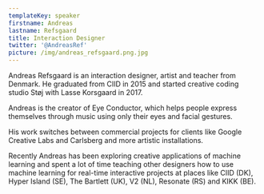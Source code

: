 ```yaml
---
templateKey: speaker
firstname: Andreas
lastname: Refsgaard
title: Interaction Designer
twitter: '@AndreasRef'
picture: /img/andreas_refsgaard.png.jpg
---
```

Andreas Refsgaard is an interaction designer, artist and teacher from Denmark. He graduated from CIID in 2015 and started creative coding studio Støj with Lasse Korsgaard in 2017.



Andreas is the creator of Eye Conductor, which helps people express themselves through music using only their eyes and facial gestures.



His work switches between commercial projects for clients like Google Creative Labs and Carlsberg and more artistic installations.



Recently Andreas has been exploring creative applications of machine learning and spent a lot of time teaching other designers how to use machine learning for real-time interactive projects at places like CIID (DK), Hyper Island (SE), The Bartlett (UK), V2 (NL), Resonate (RS) and KIKK (BE).
